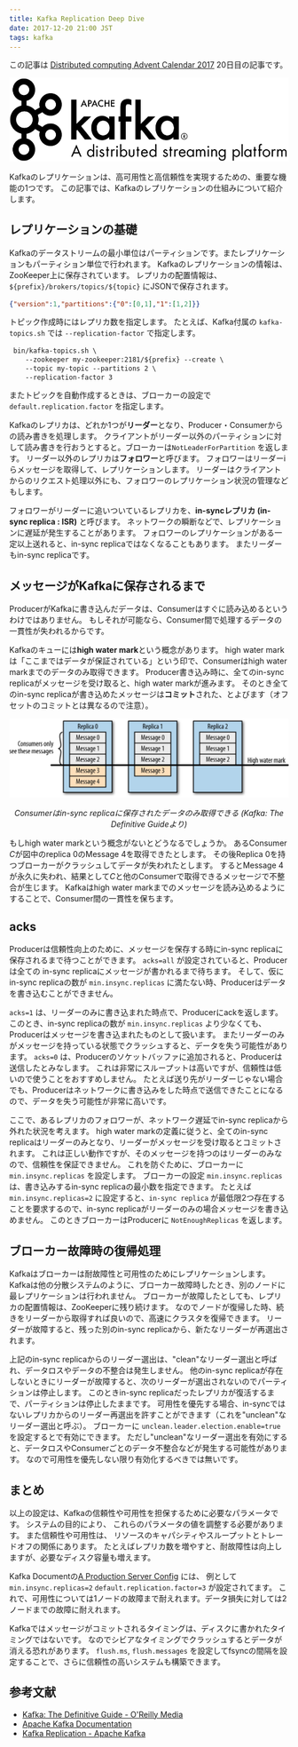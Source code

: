 ```yaml
---
title: Kafka Replication Deep Dive
date: 2017-12-20 21:00 JST
tags: kafka
---
```


この記事は [Distributed computing Advent Calendar 2017](https://qiita.com/advent-calendar/2017/distributed-computing) 20日目の記事です。

![Apache Kafka Logo](kafka.png)

Kafkaのレプリケーションは、高可用性と高信頼性を実現するための、重要な機能の1つです。
この記事では、Kafkaのレプリケーションの仕組みについて紹介します。

レプリケーションの基礎
----------------------

Kafkaのデータストリームの最小単位はパーティションです。またレプリケーションもパーティション単位で行われます。
Kafkaのレプリケーションの情報は、ZooKeeper上に保存されています。
レプリカの配置情報は、`${prefix}/brokers/topics/${topic}` にJSONで保存されます。

```json
{"version":1,"partitions":{"0":[0,1],"1":[1,2]}}
```

トピック作成時にはレプリカ数を指定します。
たとえば、Kafka付属の `kafka-topics.sh` では `--replication-factor` で指定します。

     bin/kafka-topics.sh \
        --zookeeper my-zookeeper:2181/${prefix} --create \
        --topic my-topic --partitions 2 \
        --replication-factor 3

またトピックを自動作成するときは、ブローカーの設定で `default.replication.factor` を指定します。

Kafkaのレプリカは、どれか1つが**リーダー**となり、Producer・Consumerからの読み書きを処理します。
クライアントがリーダー以外のパーティションに対して読み書きを行おうとすると。ブローカーは`NotLeaderForPartition` を返します。
リーダー以外のレプリカは**フォロワー**と呼びます。
フォロワーはリーダーiらメッセージを取得して、レプリケーションします。
リーダーはクライアントからのリクエスト処理以外にも、フォロワーのレプリケーション状況の管理などもします。

フォロワーがリーダーに追いついているレプリカを、**in-syncレプリカ (in-sync replica : ISR)** と呼びます。
ネットワークの瞬断などで、レプリケーションに遅延が発生することがあります。
フォロワーのレプリケーションがある一定以上送れると、in-sync replicaではなくなることもあります。
またリーダーもin-sync replicaです。

メッセージがKafkaに保存されるまで
---------------------------------

ProducerがKafkaに書き込んだデータは、Consumerはすぐに読み込めるというわけではありません。
もしそれが可能なら、Consumer間で処理するデータの一貫性が失われるからです。

Kafkaのキューには**high water mark**という概念があります。
high water markは「ここまではデータが保証されている」という印で、Consumerはhigh water markまでのデータのみ取得できます。
Producer書き込み時に、全てのin-sync replicaがメッセージを受け取ると、high water markが進みます。
そのとき全てのin-sync replicaが書き込めたメッセージは**コミット**された、とよびます（オフセットのコミットとは異なるので注意）。

![High water mark](high-water-mark.png)  
<p style='text-align: center; font-style:italic'>
  Consumerはin-sync replicaに保存されたデータのみ取得できる (Kafka: The Definitive Guideより)
</p>

もしhigh water markという概念がないとどうなるでしょうか。
あるConsumer *C*が図中のreplica 0のMessage 4を取得できたとします。
その後Replica 0を持つブローカーがクラッシュしてデータが失われたとします。
するとMessage 4が永久に失われ、結果として*C*と他のConsumerで取得できるメッセージで不整合が生じます。
Kafkaはhigh water markまでのメッセージを読み込めるようにすることで、Consumer間の一貫性を保ちます。

acks
----

Producerは信頼性向上のために、メッセージを保存する時にin-sync replicaに保存されるまで待つことができます。
`acks=all` が設定されていると、Producerは全ての in-sync replicaにメッセージが書かれるまで待ちます。
そして、仮にin-sync replicaの数が `min.insync.replicas` に満たない時、Producerはデータを書き込むことができません。

`acks=1` は、リーダーのみに書き込まれた時点で、Producerにackを返します。
このとき、in-sync replicaの数が `min.insync.replicas` より少なくても、Producerはメッセージを書き込まれたものとして扱います。
またリーダーのみがメッセージを持っている状態でクラッシュすると、データを失う可能性があります。
`acks=0` は、Producerのソケットバッファに追加されると、Producerは送信したとみなします。
これは非常にスループットは高いですが、信頼性は低いので使うことをおすすめしません。
たとえば送り先がリーダーじゃない場合でも、Producerはネットワークに書き込みをした時点で送信できたことになるので、データを失う可能性が非常に高いです。

ここで、あるレプリカのフォロワーが、ネットワーク遅延でin-sync replicaから外れた状況を考えます。
high water markの定義に従うと、全てのin-sync replicaはリーダーのみとなり、リーダーがメッセージを受け取るとコミットされます。
これは正しい動作ですが、そのメッセージを持つのはリーダーのみなので、信頼性を保証できません。
これを防ぐために、ブローカーに `min.insync.replicas` を設定します。
ブローカーの設定 `min.insync.replicas` は、書き込みするin-sync replicaの最小数を指定できます。
たとえば `min.insync.replicas=2` に設定すると、`in-sync replica` が最低限2つ存在することを要求するので、in-sync replicaがリーダーのみの場合メッセージを書き込めません。
このときブローカーはProducerに `NotEnoughReplicas` を返します。

ブローカー故障時の復帰処理
--------------------------

Kafkaはブローカーは耐故障性と可用性のためにレプリケーションします。
Kafkaは他の分散システムのように、ブローカー故障時したとき、別のノードに最レプリケーションは行われません。
ブローカーが故障したとしても、レプリカの配置情報は、ZooKeeperに残り続けます。
なのでノードが復帰した時、続きをリーダーから取得すれば良いので、高速にクラスタを復帰できます。
リーダーが故障すると、残った別のin-sync replicaから、新たなリーダーが再選出されます。

上記のin-sync replicaからのリーダー選出は、"clean"なリーダー選出と呼ばれ、データロスやデータの不整合は発生しません。
他のin-sync replicaが存在しないときにリーダーが故障すると、次のリーダーが選出されないのでパーティションは停止します。
このときin-sync replicaだったレプリカが復活するまで、パーティションは停止したままです。
可用性を優先する場合、in-syncではないレプリカからのリーダー再選出を許すことができます（これを"unclean"なリーダー選出と呼ぶ）。
ブローカーに `unclean.leader.election.enable=true` を設定するとで有効にできます。
ただし"unclean"なリーダー選出を有効にすると、データロスやConsumerごとのデータ不整合などが発生する可能性があります。
なので可用性を優先しない限り有効化するべきでは無いです。

まとめ
------

以上の設定は、Kafkaの信頼性や可用性を担保するために必要なパラメータです。
システムの目的により、 これらのパラメータの値を調整する必要があります。
また信頼性や可用性は、 リソースのキャパシティやスループットとトレードオフの関係にあります。
たとえばレプリカ数を増やすと、耐故障性は向上しますが、必要なディスク容量も増えます。

Kafka Documentの[A Production Server Config](https://kafka.apache.org/documentation/#prodconfig) には、
例として `min.insync.replicas=2` `default.replication.factor=3` が設定されてます。
これで、可用性については1ノードの故障まで耐えれます。データ損失に対しては2ノードまでの故障に耐えれます。

Kafkaではメッセージがコミットされるタイミングは、ディスクに書かれたタイミングではないです。
なのでシビアなタイミングでクラッシュするとデータが消える恐れがあります。
`flush.ms`, `flush.messages` を設定してfsyncの間隔を設定することで、さらに信頼性の高いシステムも構築できます。

参考文献
--------

- [Kafka: The Definitive Guide - O'Reilly Media](http://shop.oreilly.com/product/0636920044123.do)
- [Apache Kafka Documentation](https://kafka.apache.org/documentation/)
- [Kafka Replication - Apache Kafka](https://cwiki.apache.org/confluence/display/KAFKA/Kafka+Replication)
